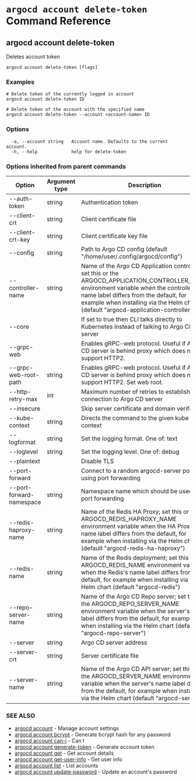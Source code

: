 # `argocd account delete-token` Command Reference

## argocd account delete-token

Deletes account token

```
argocd account delete-token [flags]
```

### Examples

```
# Delete token of the currently logged in account
argocd account delete-token ID

# Delete token of the account with the specified name
argocd account delete-token --account <account-name> ID
```

### Options

```
  -a, --account string   Account name. Defaults to the current account.
  -h, --help             help for delete-token
```

### Options inherited from parent commands

| Option | Argument type | Description |
| ---------------- | ------ | ---- |
| --auth-token | string | Authentication token |
| --client-crt | string | Client certificate file |
| --client-crt-key | string | Client certificate key file |
| --config | string | Path to Argo CD config (default "/home/user/.config/argocd/config") |
| --controller-name | string | Name of the Argo CD Application controller; set this or the ARGOCD_APPLICATION_CONTROLLER_NAME environment variable when the controller's name label differs from the default, for example when installing via the Helm chart (default "argocd-application-controller") |
| --core | |If set to true then CLI talks directly to Kubernetes instead of talking to Argo CD API server |
| --grpc-web | |Enables gRPC-web protocol. Useful if Argo CD server is behind proxy which does not support HTTP2. |
| --grpc-web-root-path | string | Enables gRPC-web protocol. Useful if Argo CD server is behind proxy which does not support HTTP2. Set web root. |
| --http-retry-max | int | Maximum number of retries to establish http connection to Argo CD server |
| --insecure | |Skip server certificate and domain verification |
| --kube-context | string | Directs the command to the given kube-context |
| --logformat | string | Set the logging format. One of: text|json (default "text") |
| --loglevel | string | Set the logging level. One of: debug|info|warn|error (default "info") |
| --plaintext | |Disable TLS |
| --port-forward | |Connect to a random argocd-server port using port forwarding |
| --port-forward-namespace | string | Namespace name which should be used for port forwarding |
| --redis-haproxy-name | string | Name of the Redis HA Proxy; set this or the ARGOCD_REDIS_HAPROXY_NAME environment variable when the HA Proxy's name label differs from the default, for example when installing via the Helm chart (default "argocd-redis-ha-haproxy") |
| --redis-name | string | Name of the Redis deployment; set this or the ARGOCD_REDIS_NAME environment variable when the Redis's name label differs from the default, for example when installing via the Helm chart (default "argocd-redis") |
| --repo-server-name | string | Name of the Argo CD Repo server; set this or the ARGOCD_REPO_SERVER_NAME environment variable when the server's name label differs from the default, for example when installing via the Helm chart (default "argocd-repo-server") |
| --server | string | Argo CD server address |
| --server-crt | string | Server certificate file |
| --server-name | string | Name of the Argo CD API server; set this or the ARGOCD_SERVER_NAME environment variable when the server's name label differs from the default, for example when installing via the Helm chart (default "argocd-server") |

### SEE ALSO

* [argocd account](argocd_account.md)	 - Manage account settings
* [argocd account bcrypt](argocd_account_bcrypt.md)	 - Generate bcrypt hash for any password
* [argocd account can-i](argocd_account_can-i.md)	 - Can I
* [argocd account generate-token](argocd_account_generate-token.md)	 - Generate account token
* [argocd account get](argocd_account_get.md)	 - Get account details
* [argocd account get-user-info](argocd_account_get-user-info.md)	 - Get user info
* [argocd account list](argocd_account_list.md)	 - List accounts
* [argocd account update-password](argocd_account_update-password.md)	 - Update an account's password
